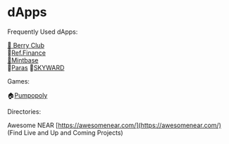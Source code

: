 # dApps

Frequently Used dApps:

[🥑 Berry Club](https://berryclub.io/)  
💱[Ref.Finance](https://app.ref.finance/)  
[🌿Mintbase](https://www.mintbase.io/)  
🎴[Paras](https://paras.id/)
🚀[SKYWARD](https://app.skyward.finance/)

Games:

🏠[Pumpopoly](https://pumpopoly.com/)

Directories:

Awesome NEAR [https://awesomenear.com/](https://awesomenear.com/) \(Find Live and Up and Coming Projects\)

